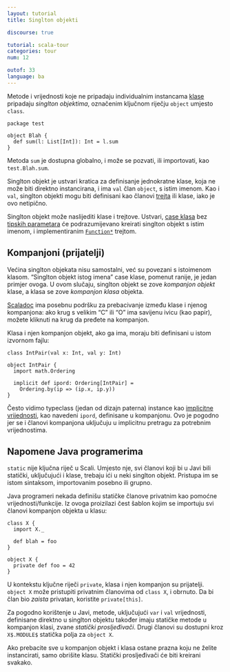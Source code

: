 ```yaml
---
layout: tutorial
title: Singlton objekti

discourse: true

tutorial: scala-tour
categories: tour
num: 12

outof: 33
language: ba
---
```


Metode i vrijednosti koje ne pripadaju individualnim instancama [klase](classes.html) pripadaju *singlton objektima*,
označenim ključnom riječju `object` umjesto `class`.

    package test

    object Blah {
      def sum(l: List[Int]): Int = l.sum
    }

Metoda `sum` je dostupna globalno, i može se pozvati, ili importovati, kao `test.Blah.sum`.

Singlton objekt je ustvari kratica za definisanje jednokratne klase, koja ne može biti direktno instancirana,
i ima `val` član `object`, s istim imenom.
Kao i `val`, singlton objekti mogu biti definisani kao članovi [trejta](traits.html) ili klase, iako je ovo netipično.

Singlton objekt može naslijediti klase i trejtove.
Ustvari, [case klasa](case-classes.html) bez [tipskih parametara](generic-classes.html) 
će podrazumijevano kreirati singlton objekt s istim imenom,
i implementiranim [`Function*`](http://www.scala-lang.org/api/current/scala/Function1.html) trejtom.

## Kompanjoni (prijatelji) ##

Većina singlton objekata nisu samostalni, već su povezani s istoimenom klasom.
“Singlton objekt istog imena” case klase, pomenut ranije, je jedan primjer ovoga.
U ovom slučaju, singlton objekt se zove *kompanjon objekt* klase, a klasa se zove *kompanjon klasa* objekta.

[Scaladoc](https://wiki.scala-lang.org/display/SW/Introduction) ima posebnu podršku za prebacivanje između klase i njenog kompanjona:
ako krug s velikim “C” ili “O” ima savijenu ivicu (kao papir), možete kliknuti na krug da pređete na kompanjon.

Klasa i njen kompanjon objekt, ako ga ima, moraju biti definisani u istom izvornom fajlu:

    class IntPair(val x: Int, val y: Int)

    object IntPair {
      import math.Ordering

      implicit def ipord: Ordering[IntPair] =
        Ordering.by(ip => (ip.x, ip.y))
    }

Često vidimo typeclass (jedan od dizajn paterna) instance kao [implicitne vrijednosti](implicit-parameters.html), kao navedeni `ipord`,
definisane u kompanjonu.
Ovo je pogodno jer se i članovi kompanjona uključuju u implicitnu pretragu za potrebnim vrijednostima.

## Napomene Java programerima ##

`static` nije ključna riječ u Scali.
Umjesto nje, svi članovi koji bi u Javi bili statički, uključujući i klase, trebaju ići u neki singlton objekt.
Pristupa im se istom sintaksom, importovanim posebno ili grupno.

Java programeri nekada definišu statičke članove privatnim kao pomoćne vrijednosti/funkcije.
Iz ovoga proizilazi čest šablon kojim se importuju svi članovi kompanjon objekta u klasu:

    class X {
      import X._

      def blah = foo
    }

    object X {
      private def foo = 42
    }

U kontekstu ključne riječi `private`, klasa i njen kompanjon su prijatelji.
`object X` može pristupiti privatnim članovima od `class X`, i obrnuto.
Da bi član bio *zaista* privatan, koristite `private[this]`.

Za pogodno korištenje u Javi, metode, uključujući `var` i `val` vrijednosti, definisane direktno u singlton objektu
također imaju statičke metode u kompanjon klasi, zvane *statički prosljeđivači*.
Drugi članovi su dostupni kroz `X$.MODULE$` statička polja za `object X`.

Ako prebacite sve u kompanjon objekt i klasa ostane prazna koju ne želite instancirati, samo obrišite klasu.
Statički prosljeđivači će biti kreirani svakako.
